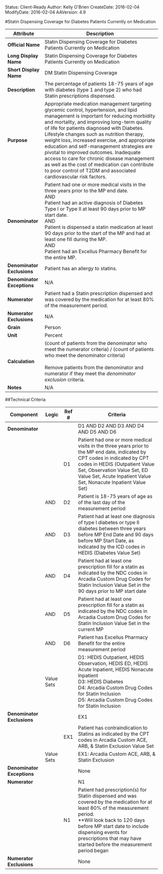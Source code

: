 Status: Client-Ready
Author: Kelly O'Brien
CreateDate: 2016-02-04
ModifyDate: 2016-02-04
AAVersion: 4.9

#Statin Dispensing Coverage for Diabetes Patients Currently on Medication

| Attribute | Description |
| --------- | ----------- |
| **Official Name** | Statin Dispensing Coverage for Diabetes Patients Currently on Medication |
| **Long Display Name** | Statin Dispensing Coverage for Diabetes Patients Currently on Medication |
| **Short Display Name** | DM Statin Dispensing Coverage |
| **Description** | The percentage of patients 18-75 years of age with diabetes (type 1 and type 2) who had Statin prescriptions dispensed. |
| **Purpose** | Appropriate medication management targeting glycemic control, hypertension, and lipid management is important for reducing morbidity and mortality, and improving long-term quality of life for patients diagnosed with Diabetes. Lifestyle changes such as nutrition therapy, weight loss, increased exercise, and appropriate education and self-management strategies are pivotal to improved outcomes. Inadequate access to care for chronic disease management as well as the cost of medication can contribute to poor control of T2DM and associated cardiovascular risk factors. |
| **Denominator** | Patient had one or more medical visits in the three years prior to the MP end date.<br>AND<br>Patient had an active diagnosis of Diabetes Type I or Type II at least 90 days prior to MP start date.<br>AND<br>Patient is dispensed a statin medication at least 90 days prior to the start of the MP and had at least one fill during the MP.<br>AND<br>Patient had an Excellus Pharmacy Benefit for the entire MP. |
| **Denominator Exclusions** | Patient has an allergy to statins. |
| **Denominator Exceptions** | N/A |
| **Numerator** | Patient had a Statin prescription dispensed and was covered by the medication for at least 80% of the measurement period. |
| **Numerator Exclusions** | N/A |
| **Grain** | Person |
| **Unit** | Percent |
| **Calculation** | (count of patients from the denominator who meet the numerator criteria) / (count of patients who meet the denominator criteria)<br><br>Remove patients from the denominator and numerator if they meet the *denominator exclusion* criteria. |
| **Notes** | N/A |


##Technical Criteria

| Component | Logic | Ref # | Criteria |
| --------- | ----- | ----- | -------- |
| **Denominator** | | | D1 AND D2 AND D3 AND D4 AND D5 AND D6 |
| |  | D1 | Patient had one or more medical visits in the three years prior to the MP end date, indicated by CPT codes in indicated by CPT codes in HEDIS (Outpatient Value Set, Observation Value Set, ED Value Set, Acute Inpatient Value Set, Nonacute Inpatient Value Set) |
| | AND | D2 | Patient is 18-75 years of age as of the last day of the measurement period |
| | AND | D3 | Patient had at least one diagnosis of type I diabetes or type II diabetes between three years before MP End Date and 90 days before MP Start Date, as indicated by the ICD codes in HEDIS (Diabetes Value Set) |
| | AND | D4 | Patient had at least one prescription fill for a statin as indicated by the NDC codes in Arcadia Custom Drug Codes for Statin Inclusion Value Set in the 90 days prior to MP start date |
| | AND | D5 | Patient had at least one prescription fill for a statin as indicated by the NDC codes in Arcadia Custom Drug Codes for Statin Inclusion Value Set in the current MP |
| | AND | D6 | Patient has Excellus Pharmacy Benefit for the entire measurement period |
| | Value Sets | | D1: HEDIS Outpatient, HEDIS Observation, HEDIS ED, HEDIS Acute Inpatient, HEDIS Nonacute Inpatient<br>D3: HEDIS Diabetes<br>D4: Arcadia Custom Drug Codes for Statin Inclusion<br>D5: Arcadia Custom Drug Codes for Statin Inclusion |
| **Denominator Exclusions** | | | EX1 |
| |  | EX1 | Patient has contraindication to Statins as indicated by the CPT codes in Arcadia Custom ACE, ARB, & Statin Exclusion Value Set |
| | Value Sets | | EX1: Arcadia Custom ACE, ARB, & Statin Exclusion |
| **Denominator Exceptions** | | | None |
| **Numerator** | | | N1 |
| |  | N1 | Patient had prescription(s) for Statin dispensed and was covered by the medication for at least 80% of the measurement period.<br>**Will look back to 120 days before MP start date to include dispensing events for prescriptions that may have started before the measurement period began |
| **Numerator Exclusions** | | | None |
